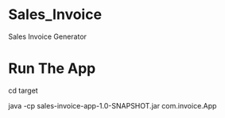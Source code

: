 # Sales_Invoice
Sales Invoice Generator 

# Run The App

cd target

java -cp sales-invoice-app-1.0-SNAPSHOT.jar com.invoice.App
